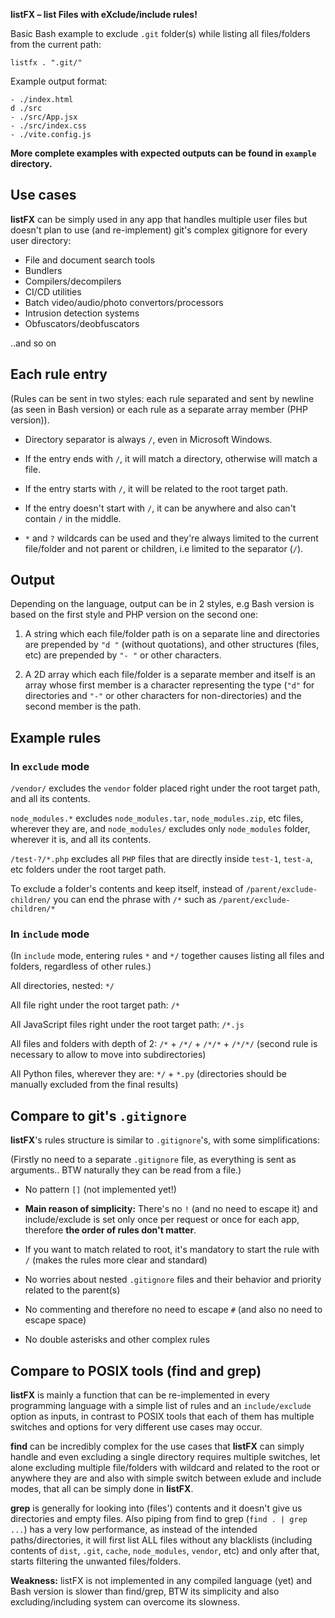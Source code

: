 
**listFX – list Files with eXclude/include rules!**


Basic Bash example to exclude `.git` folder(s) while listing all files/folders from the current path:

`listfx . ".git/"`

Example output format:
```
- ./index.html
d ./src
- ./src/App.jsx
- ./src/index.css
- ./vite.config.js
```


**More complete examples with expected outputs can be found in `example` directory.**





## Use cases
**listFX** can be simply used in any app that handles multiple user files but doesn't plan to use (and re-implement) git's complex gitignore for every user directory:

- File and document search tools
- Bundlers
- Compilers/decompilers
- CI/CD utilities
- Batch video/audio/photo convertors/processors
- Intrusion detection systems
- Obfuscators/deobfuscators

..and so on





## Each rule entry
(Rules can be sent in two styles: each rule separated and sent by newline (as seen in Bash version) or each rule as a separate array member (PHP version)).

- Directory separator is always `/`, even in Microsoft Windows.

- If the entry ends with `/`, it will match a directory, otherwise will match a file.

- If the entry starts with `/`, it will be related to the root target path.

- If the entry doesn't start with `/`, it can be anywhere and also can't contain `/` in the middle.

- `*` and `?` wildcards can be used and they're always limited to the current file/folder and not parent or children, i.e limited to the separator (`/`).





## Output
Depending on the language, output can be in 2 styles, e.g Bash version is based on the first style and PHP version on the second one:

1. A string which each file/folder path is on a separate line and directories are prepended by `"d "` (without quotations), and other structures (files, etc) are prepended by `"- "` or other characters.

2. A 2D array which each file/folder is a separate member and itself is an array whose first member is a character representing the type (`"d"` for directories and `"-"` or other characters for non-directories) and the second member is the path.





## Example rules
### In `exclude` mode
`/vendor/` excludes the `vendor` folder placed right under the root target path, and all its contents.

`node_modules.*` excludes `node_modules.tar`, `node_modules.zip`, etc files, wherever they are, and `node_modules/` excludes only `node_modules` folder, wherever it is, and all its contents.

`/test-?/*.php` excludes all `PHP` files that are directly inside `test-1`, `test-a`, etc folders under the root target path.

To exclude a folder's contents and keep itself, instead of `/parent/exclude-children/` you can end the phrase with `/*` such as `/parent/exclude-children/*`



### In `include` mode
(In `include` mode, entering rules `*` and `*/` together causes listing all files and folders, regardless of other rules.)

All directories, nested: `*/`

All file right under the root target path: `/*`

All JavaScript files right under the root target path: `/*.js`

All files and folders with depth of 2: `/*` + `/*/` + `/*/*` + `/*/*/` (second rule is necessary to allow to move into subdirectories)

All Python files, wherever they are: `*/` + `*.py` (directories should be manually excluded from the final results)





## Compare to git's `.gitignore`
**listFX**'s rules structure is similar to `.gitignore`'s, with some simplifications:

(Firstly no need to a separate `.gitignore` file, as everything is sent as arguments.. BTW naturally they can be read from a file.)

- No pattern `[]` (not implemented yet!)

- **Main reason of simplicity:** There's no `!` (and no need to escape it) and include/exclude is set only once per request or once for each app, therefore **the order of rules don't matter**.

- If you want to match related to root, it's mandatory to start the rule with `/` (makes the rules more clear and standard)

- No worries about nested `.gitignore` files and their behavior and priority related to the parent(s)

- No commenting and therefore no need to escape `#` (and also no need to escape space)

- No double asterisks and other complex rules





## Compare to POSIX tools (find and grep)
**listFX** is mainly a function that can be re-implemented in every programming language with a simple list of rules and an `include/exclude` option as inputs, in contrast to POSIX tools that each of them has multiple switches and options for very different use cases may occur.


**find** can be incredibly complex for the use cases that **listFX** can simply handle and even excluding a single directory requires multiple switches, let alone excluding multiple file/folders with wildcard and related to the root or anywhere they are and also with simple switch between exlude and include modes, that all can be simply done in **listFX**.


**grep** is generally for looking into (files') contents and it doesn't give us directories and empty files. Also piping from find to grep (`find . | grep ...`) has a very low performance, as instead of the intended paths/directories, it will first list ALL files without any blacklists (including contents of `dist`, `.git`, `cache`, `node_modules`, `vendor`, etc) and only after that, starts filtering the unwanted files/folders.


**Weakness:** listFX is not implemented in any compiled language (yet) and Bash version is slower than find/grep, BTW its simplicity and also excluding/including system can overcome its slowness.

